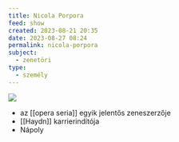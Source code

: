 ```yaml
---
title: Nicola Porpora
feed: show
created: 2023-08-21 20:35
date: 2023-08-27 08:24
permalink: nicola-porpora
subject:
  - zenetöri
type:
  - személy
---
```


![](https://upload.wikimedia.org/wikipedia/commons/b/b5/Nicola_Antonio_Porpora.jpg?1664529551446)

- az [[opera seria]] egyik jelentős zeneszerzője
- [[Haydn]] karrierindítója
- Nápoly